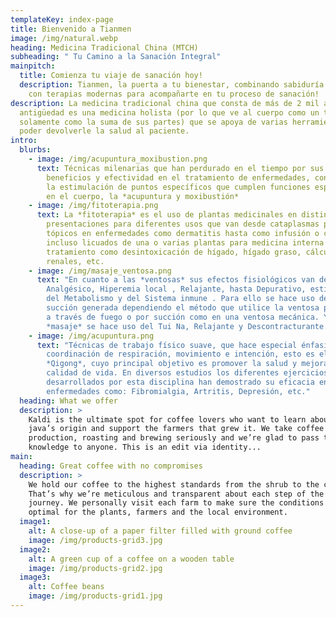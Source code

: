```yaml
---
templateKey: index-page
title: Bienvenido a Tianmen
image: /img/natural.webp
heading: Medicina Tradicional China (MTCH)
subheading: " Tu Camino a la Sanación Integral"
mainpitch:
  title: Comienza tu viaje de sanación hoy!
  description: Tianmen, la puerta a tu bienestar, combinando sabiduría ancestral
    con terapias modernas para acompañarte en tu proceso de sanación!
description: La medicina tradicional china que consta de más de 2 mil años de
  antigüedad es una medicina holista (por lo que ve al cuerpo como un todo y no
  solamente como la suma de sus partes) que se apoya de varias herramientas para
  poder devolverle la salud al paciente.
intro:
  blurbs:
    - image: /img/acupuntura_moxibustion.png
      text: Técnicas milenarias que han perdurado en el tiempo por sus múltiples
        beneficios y efectividad en el tratamiento de enfermedades, consisten en
        la estimulación de puntos específicos que cumplen funciones especificas
        en el cuerpo, la *acupuntura y moxibustión*
    - image: /img/fitoterapia.png
      text: La *fitoterapia* es el uso de plantas medicinales en distintas
        presentaciones para diferentes usos que van desde cataplasmas para usos
        tópicos en enfermedades como dermatitis hasta como infusión o cocción o
        incluso licuados de una o varias plantas para medicina interna en
        tratamiento como desintoxicación de hígado, hígado graso, cálculos
        renales, etc.
    - image: /img/masaje_ventosa.png
      text: "En cuanto a las *ventosas* sus efectos fisiológicos van desde:
        Analgésico, Hiperemia local , Relajante, hasta Depurativo, estimulante
        del Metabolismo y del Sistema inmune . Para ello se hace uso de la
        succión generada dependiendo el método que utilice la ventosa por vacío
        a través de fuego o por succión como en una ventosa mecánica. Y del
        *masaje* se hace uso del Tui Na, Relajante y Descontracturante."
    - image: /img/acupuntura.png
      text: "Técnicas de trabajo físico suave, que hace especial énfasis en la
        coordinación de respiración, movimiento e intención, esto es el
        *Qigong*, cuyo principal objetivo es promover la salud y mejorar la
        calidad de vida. En diversos estudios los diferentes ejercicios internos
        desarrollados por esta disciplina han demostrado su eficacia en
        enfermedades como: Fibromialgia, Artritis, Depresión, etc."
  heading: What we offer
  description: >
    Kaldi is the ultimate spot for coffee lovers who want to learn about their
    java’s origin and support the farmers that grew it. We take coffee
    production, roasting and brewing seriously and we’re glad to pass that
    knowledge to anyone. This is an edit via identity...
main:
  heading: Great coffee with no compromises
  description: >
    We hold our coffee to the highest standards from the shrub to the cup.
    That’s why we’re meticulous and transparent about each step of the coffee’s
    journey. We personally visit each farm to make sure the conditions are
    optimal for the plants, farmers and the local environment.
  image1:
    alt: A close-up of a paper filter filled with ground coffee
    image: /img/products-grid3.jpg
  image2:
    alt: A green cup of a coffee on a wooden table
    image: /img/products-grid2.jpg
  image3:
    alt: Coffee beans
    image: /img/products-grid1.jpg
---
```

